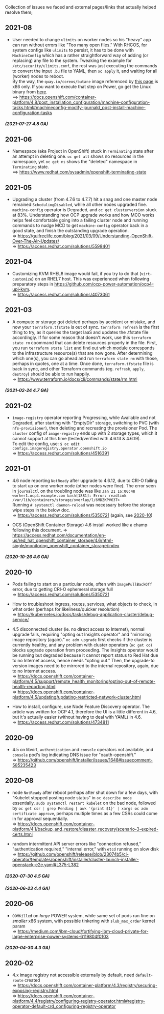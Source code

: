 Collection of issues we faced and external pages/links that actually helped resolve them;

## 2021-08

* User needed to change `ulimits` on worker nodes so his "heavy" app can run without errors like "Too many open files."
  With RHCOS, for system configs like `ulimits` to persist, it has to be done with `MachineConfig` which has a rather straightforward way of adding (or replacing) any file to the system.
  Tweaking the example for `/etc/security/ulimits.conf`, the rest was just executing the commands to convert the input `.bu` file to YAML, then `oc apply` it, and waiting for all (worker) nodes to reboot.  
  By the way, the `quay.io/coreos/butane` image referenced by [this page](https://coreos.github.io/butane/getting-started/) is x86 only.
  If you want to execute that step on Power, go get the Linux binary from [here](https://mirror.openshift.com/pub/openshift-v4/clients/butane/latest/).  
  ==> <https://docs.openshift.com/container-platform/4.8/post_installation_configuration/machine-configuration-tasks.html#machineconfig-modify-journald_post-install-machine-configuration-tasks>  

##### (2021-07-27 4.8 GA)

## 2021-06

* Namespace (aka Project in OpenShift) stuck in `Terminating` state after an attempt in deleting one.
`oc get all` shows no resources in the namespace, yet `oc get ns` shows the "deleted" namespace in `Terminating` state.  
  ==> <https://www.redhat.com/sysadmin/openshift-terminating-state>

## 2021-05

* Upgrading a cluster (from 4.7.6 to 4.7.7) hit a snag and one master node remained `SchedulingDisabled`, while all other nodes upgraded fine.
`machine-config` operator is Degraded, and `oc get clusterversion` stuck at 83%.
Understanding how OCP upgrade works and how MCO works helps feel comfortable going into a failing cluster node and running commands to nudge MCD to get `machine-config` operator back in a good state, and finish the outstanding upgrade operation.  
  => <https://guifreelife.com/blog/2021/03/09/Understanding-OpenShift-Over-The-Air-Updates/>  
  => <https://access.redhat.com/solutions/5598401>

## 2021-04

* Customizing KVM RHEL8 image would fail, if you try to do that (`virt-customize`) on an RHEL7 host. This was experienced when following preparatory steps in https://github.com/ocp-power-automation/ocp4-upi-kvm.  
  => <https://access.redhat.com/solutions/4073061>

## 2021-03

* A compute or storage got deleted perhaps by accident or mistake, and now your `terraform.tfstate` is out of sync.
`terraform refresh` is the first thing to try, as it queries the target IaaS and updates the .tfstate file accordingly.
If for some reason that doesn't work, use this `terraform state rm` coommand that can delete resources properly in the file.
First, you run `terraform state list` and find out which module corresponds to the infrastructure resource(s) that are now gone.
After determining which one(s), you can go ahead and run `terraform state rm` with those, perhaps in quotes, one at a time.
Once done, `terraform.tfstate` file is back in sync, and other Terraform commands (eg. `refresh`, `apply`, `destroy`) should be able to run happily.  
 => <https://www.terraform.io/docs/cli/commands/state/rm.html>

##### (2021-02-24 4.7 GA)

## 2021-02

* `image-registry` operator reporting Progressing, while Available and not Degraded, after starting with "EmptyDir" storage, switching to PVC (with `nfs-provisioner`), then deleting and recreating the provisioner Pod. The `cluster` config of `image-registry` ends up with 2 storage types, which it cannot support at this time (tested/verified with 4.6.13 & 4.6.19).  
  To edit the config, use: `$ oc edit configs.imageregistry.operator.openshift.io`  
  => <https://access.redhat.com/solutions/4516391>

## 2021-01

* 4.6 node reporting `NotReady` after upgrade to 4.6.12, due to CRI-O failing to start up on one worker node (other nodes were fine).
  The error seen in `journalctl` on the troubling node was like `Jan 21 16:00:48 worker1.ocp4.example.com bash[1881]: Error: readlink /var/lib/containers/storage/overlay/l/6MDZKPV63T>`  
  Running `# systemctl daemon-reload` was necessary before the storage wipe steps in the below doc.  
  => <https://access.redhat.com/solutions/5350721> (again, see [2020-10](#2020-10))

* OCS (OpenShift Container Storage) 4.6 install worked like a champ following this document.
  => <https://access.redhat.com/documentation/en-us/red_hat_openshift_container_storage/4.6/html-single/monitoring_openshift_container_storage/index>

##### (2020-10-26 4.6 GA)

## 2020-10

* Pods failing to start on a particular node, often with `ImagePullBackOff` error, due to getting CRI-O ephemeral storage full  
  => <https://access.redhat.com/solutions/5350721>

* How to troubleshoot ingress, routes, services, what objects to check, in what order (perhaps for likeliness/quicker resolution)  
  => <https://kubernetes.io/docs/tasks/debug-application-cluster/debug-service/>

* 4.5 disconnected cluster (ie. no direct access to Internet), normal upgrade fails, requiring "opting out Insights operator" and "mirroring image repository (again)." 
  `oc adm upgrade` first checks if the cluster is currently healthy, and any problem with cluster operators (`oc get co`) blocks upgrade operation from proceeding. 
  The Insights operator would be running but degraded because it cannot report status to Red Hat due to no Internet access, hence needs "opting out."
  Then, the upgrade-to version images need to be mirrored to the internal repository, again, due to no Internet access.  
  => <https://docs.openshift.com/container-platform/4.5/support/remote_health_monitoring/opting-out-of-remote-health-reporting.html>  
  => <https://docs.openshift.com/container-platform/4.5/updating/updating-restricted-network-cluster.html>

* How to install, configure, use Node Feature Discovery operator. 
  The article was written for OCP 4.1, therefore the UI is a little different in 4.6, but it's actually easier (without having to deal with YAML) in 4.6.  
  => <https://access.redhat.com/solutions/4734811>

## 2020-09

* 4.5 on libvirt, `authentication` and `console` operators not available, and `console` pod's log indicating DNS issue for "oauth-openshift.<domain>"  
  => <https://github.com/openshift/installer/issues/1648#issuecomment-585235423>
  
## 2020-08

* node `NotReady` after reboot perhaps after shut down for a few days, with "Kubelet stopped posting node status" in `oc describe node`  
  essentially, `sudo systemctl restart kubelet` on the bad node, followed by `oc get csr | grep Pending | awk '{print $1}' | xargs oc adm certificate approve`, perhaps multiple times as a few CSRs could come in for approval sequentially.  
  => <https://docs.openshift.com/container-platform/4.1/backup_and_restore/disaster_recovery/scenario-3-expired-certs.html>
  
* random intermittent API server errors like "connection refused," "authentication required," "internal error," with `etcd` running on slow disk  
  => <https://github.com/openshift/release/blob/23074b5/ci-operator/templates/openshift/installer/cluster-launch-installer-openstack-e2e.yaml#L375-L382>

##### (2020-07-30 4.5 GA)

##### (2020-06-23 4.4 GA)

## 2020-06

* `OOMKilled` on _large_ POWER system, while same set of pods run fine on _smaller_ x86 system, with possible tinkering with `slub_max_order` kernel param  
  => <https://medium.com/ibm-cloud/fortifying-ibm-cloud-private-for-large-enterprise-power-systems-6119804f0103>

##### (2020-04-30 4.3 GA)

## 2020-02

* 4.x image registry not accessible externally by default, need `default-route` created  
  => <https://docs.openshift.com/container-platform/4.3/registry/securing-exposing-registry.html>  
  => <https://docs.openshift.com/container-platform/4.4/registry/configuring-registry-operator.html#registry-operator-default-crd_configuring-registry-operator>
